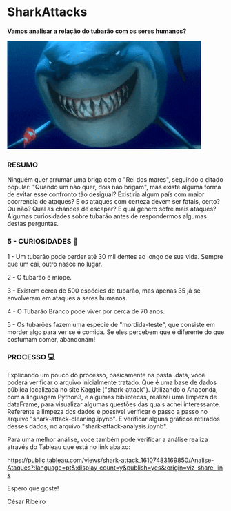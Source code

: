 # SharkAttacks
**Vamos analisar a relação do tubarão com os seres humanos?**

![](shark.gif)

### RESUMO

Ninguém quer arrumar uma briga com o "Rei dos mares", seguindo o ditado popular: "Quando um não quer, dois não brigam",
mas existe alguma forma de evitar esse confronto tão desigual? Existiria algum país com maior ocorrencia de ataques? E os ataques 
com certeza devem ser fatais, certo? Ou não? Qual as chances de escapar? E qual genero sofre mais ataques?
Algumas curiosidades sobre tubarão antes de respondermos algumas destas perguntas.

### 5 - CURIOSIDADES 🦈

1 - Um tubarão pode perder até 30 mil dentes ao longo de sua vida. Sempre que um cai, outro nasce no lugar.

2 - O tubarão é míope. 

3 - Existem cerca de 500 espécies de tubarão, mas apenas 35 já se envolveram em ataques a seres humanos.

4 - O Tubarão Branco pode viver por cerca de 70 anos.

5 - Os tubarões fazem uma espécie de "mordida-teste", que consiste em morder algo para ver se é comida. 
Se eles percebem que é diferente do que costumam comer, abandonam! 

### PROCESSO 💻

Explicando um pouco do processo, basicamente na pasta .data, você poderá verificar o arquivo inicialmente tratado. 
Que é uma base de dados pública localizada no site Kaggle ("shark-attack").
Utilizando o Anaconda, com a linguagem Python3, e algumas bibliotecas, realizei uma limpeza de dataFrame, para visualizar
algumas questões das quais achei interessante.
Referente a limpeza dos dados é possível verificar o passo a passo no arquivo "shark-attack-cleaning.ipynb".
E verificar alguns gráficos retirados desses dados, no arquivo "shark-attack-analysis.ipynb".

Para uma melhor análise, voce também pode verificar a análise realiza através do Tableau que está no link abaixo:

https://public.tableau.com/views/shark-attack_16107483169850/Analise-Ataques?:language=pt&:display_count=y&publish=yes&:origin=viz_share_link

Espero que goste!

César Ribeiro
